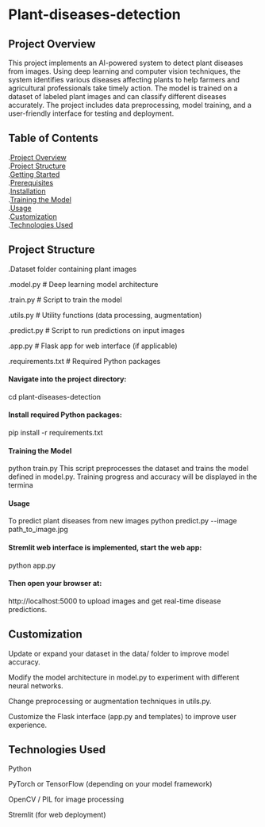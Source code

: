 # Plant-diseases-detection
## Project Overview
This project implements an AI-powered system to detect plant diseases from images. Using deep learning and computer vision techniques, the system identifies various diseases affecting plants to help farmers and agricultural professionals take timely action.
The model is trained on a dataset of labeled plant images and can classify different diseases accurately. The project includes data preprocessing, model training, and a user-friendly interface for testing and deployment.
## Table of Contents
.[Project Overview](#project-overview)  
.[Project Structure](#project-structure)  
.[Getting Started](#getting-started)  
.[Prerequisites](#prerequisites)  
.[Installation](#installation)  
.[Training the Model](#training-the-model)  
.[Usage](#usage)  
.[Customization](#customization)  
.[Technologies Used](#technologies-used)  
## Project Structure
.Dataset folder containing plant images

.model.py # Deep learning model architecture

.train.py # Script to train the model

.utils.py # Utility functions (data processing, augmentation)

.predict.py # Script to run predictions on input images

.app.py # Flask app for web interface (if applicable)

.requirements.txt # Required Python packages

#### Navigate into the project directory:
cd plant-diseases-detection
#### Install required Python packages:
pip install -r requirements.txt
#### Training the Model
python train.py
This script preprocesses the dataset and trains the model defined in model.py. Training progress and accuracy will be displayed in the termina
#### Usage
To predict plant diseases from new images
python predict.py --image path_to_image.jpg
#### Stremlit web interface is implemented, start the web app:
python app.py
#### Then open your browser at:
http://localhost:5000
to upload images and get real-time disease predictions.

## Customization
Update or expand your dataset in the data/ folder to improve model accuracy.

Modify the model architecture in model.py to experiment with different neural networks.

Change preprocessing or augmentation techniques in utils.py.

Customize the Flask interface (app.py and templates) to improve user experience.
## Technologies Used
Python

PyTorch or TensorFlow (depending on your model framework)

OpenCV / PIL for image processing

Stremlit (for web deployment)


